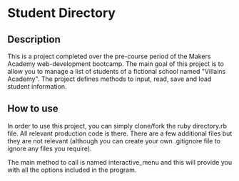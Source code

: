 # Student Directory #

## Description ##
This is a project completed over the pre-course period of the Makers Academy web-development bootcamp.
The main goal of this project is to allow you to manage a list of students of a fictional school named "Villains Academy". The project defines methods to input, read, save and load student information.

## How to use ##
In order to use this project, you can simply clone/fork the ruby directory.rb file. All relevant production code is there. There are a few additional files but they are not relevant (although you can create your own .gitignore file to ignore any files you require).

The main method to call is named interactive_menu and this will provide you with all the options included in the program.
